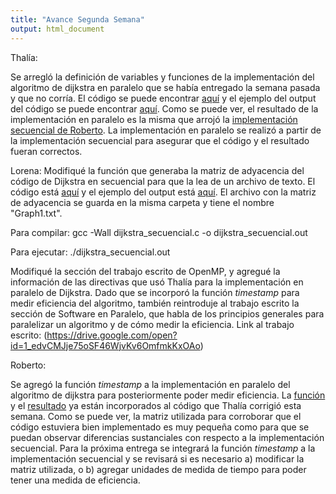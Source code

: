 ```yaml
---
title: "Avance Segunda Semana"
output: html_document
---
```


Thalía: 

Se arregló la definición de variables y funciones de la implementación del algoritmo de dijkstra en paralelo que se había entregado la semana pasada y que no corría. El código se puede encontrar [aquí](https://github.com/taguerram/analisis-numerico-computo-cientifico/blob/6b00963b8f267cd1c74134ecb1c26fbce861159a/proyecto_final/proyectos/equipos/equipo_11/avance_15_05_18/dijkstra_paralelo.c) y el ejemplo del output del código se puede encontrar [aquí](https://drive.google.com/file/d/1xvlTuS9gnpFnVwLrZe7bea9cQDxIDSxy/view?usp=sharing). Como se puede ver, el resultado de la implementación en paralelo es la misma que arrojó la [implementación secuencial de Roberto](https://drive.google.com/file/d/1Q7uL5tYb59l_S_70q9xlNdUk_TOHtYLV/view?usp=sharing). La implementación en paralelo se realizó a partir de la implementación secuencial para asegurar que el código y el resultado fueran correctos.

Lorena: 
Modifiqué la función que generaba la matriz de adyacencia del código de Dijkstra en secuencial para que la lea de un archivo de texto. El código está  [aquí]() y el ejemplo del output está [aquí](https://drive.google.com/open?id=1OGTp2O2qjjGWeHbQrSeY_MT2z0TXjciQ). El archivo con la matriz de adyacencia se guarda en la misma carpeta y tiene el nombre "Graph1.txt".

Para compilar:
gcc -Wall dijkstra_secuencial.c -o dijkstra_secuencial.out

Para ejecutar:
./dijkstra_secuencial.out

Modifiqué la sección del trabajo escrito de OpenMP, y agregué la información de las directivas que usó Thalía para la implementación en paralelo de Dijkstra. Dado que se incorporó la función *timestamp* para medir eficiencia del algoritmo, también reintroduje al trabajo escrito la sección de Software en Paralelo, que habla de los principios generales para paralelizar un algoritmo y de cómo medir la eficiencia. Link al trabajo escrito: (https://drive.google.com/open?id=1_edvCMJje75oSF46WjvKv6OmfmkKxOAo)


Roberto:

Se agregó la función *timestamp* a la implementación en paralelo del algoritmo de dijkstra para posteriormente poder medir eficiencia. La [función](https://github.com/taguerram/analisis-numerico-computo-cientifico/blob/6b00963b8f267cd1c74134ecb1c26fbce861159a/proyecto_final/proyectos/equipos/equipo_11/avance_15_05_18/dijkstra_paralelo.c) y el [resultado](https://drive.google.com/file/d/1xvlTuS9gnpFnVwLrZe7bea9cQDxIDSxy/view?usp=sharing) ya están incorporados al código que Thalía corrigió esta semana. Como se puede ver, la matriz utilizada para corroborar que el código estuviera bien implementado es muy pequeña como para que se puedan observar diferencias sustanciales con respecto a la implementación secuencial. Para la próxima entrega se integrará la función *timestamp* a la implementación secuencial y se revisará si es necesario a) modificar la matriz utilizada, o b) agregar unidades de medida de tiempo para poder tener una medida de eficiencia. 

